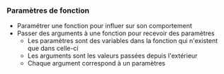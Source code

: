### Paramètres de fonction

* Paramétrer une fonction pour influer sur son comportement
* Passer des arguments à une fonction pour recevoir des paramètres
    * Les paramètres sont des variables dans la fonction qui n'existent que dans celle-ci
    * Les arguments sont les valeurs passées depuis l'extérieur
    * Chaque argument correspond à un paramètres
